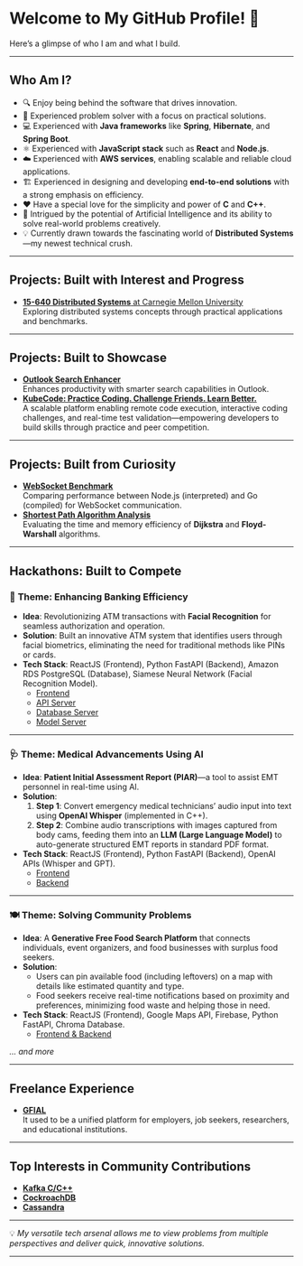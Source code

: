 # Welcome to My GitHub Profile! 🚀

Here’s a glimpse of who I am and what I build.

---

## **Who Am I?**  
- 🔍 Enjoy being behind the software that drives innovation.  
- 🧠 Experienced problem solver with a focus on practical solutions.  
- 💻 Experienced with **Java frameworks** like **Spring**, **Hibernate**, and **Spring Boot**.  
- ⚛️ Experienced with **JavaScript stack** such as **React** and **Node.js**.  
- ☁️ Experienced with **AWS services**, enabling scalable and reliable cloud applications.  
- 🏗️ Experienced in designing and developing **end-to-end solutions** with a strong emphasis on efficiency.  
- ❤️ Have a special love for the simplicity and power of **C** and **C++**.
- 🤖 Intrigued by the potential of Artificial Intelligence and its ability to solve real-world problems creatively.  
- 💡 Currently drawn towards the fascinating world of **Distributed Systems**—my newest technical crush.  

---

## **Projects: Built with Interest and Progress**
- [**15-640 Distributed Systems** at Carnegie Mellon University](https://github.com/AnuragJCChaturvedi/15640-Distributed-Systems)  
  Exploring distributed systems concepts through practical applications and benchmarks.

---

## **Projects: Built to Showcase**
- [**Outlook Search Enhancer**](https://github.com/AnuragJCChaturvedi/Outlook-Search-Enhancer)  
  Enhances productivity with smarter search capabilities in Outlook.
- [**KubeCode: Practice Coding. Challenge Friends. Learn Better.**](https://github.com/AnuragJCChaturvedi/KubeCode)  
  A scalable platform enabling remote code execution, interactive coding challenges, and real-time test validation—empowering developers to build skills through practice and peer competition.

---

## **Projects: Built from Curiosity**
- [**WebSocket Benchmark**](https://github.com/AnuragJCChaturvedi/websocket-benchmark)  
  Comparing performance between Node.js (interpreted) and Go (compiled) for WebSocket communication.
- [**Shortest Path Algorithm Analysis**](https://github.com/AnuragJCChaturvedi/dijkstra-and-floyd-warshall-analysis)  
  Evaluating the time and memory efficiency of **Dijkstra** and **Floyd-Warshall** algorithms.

---

## **Hackathons: Built to Compete**

### 🏦 **Theme: Enhancing Banking Efficiency**
- **Idea**: Revolutionizing ATM transactions with **Facial Recognition** for seamless authorization and operation.
- **Solution**: Built an innovative ATM system that identifies users through facial biometrics, eliminating the need for traditional methods like PINs or cards.
- **Tech Stack**: ReactJS (Frontend), Python FastAPI (Backend), Amazon RDS PostgreSQL (Database), Siamese Neural Network (Facial Recognition Model).  
  - [Frontend](https://github.com/AnuragJCChaturvedi/siamese-frontend)  
  - [API Server](https://github.com/AnuragJCChaturvedi/siamese-api-server)  
  - [Database Server](https://github.com/AnuragJCChaturvedi/siamese-database)  
  - [Model Server](https://github.com/AnuragJCChaturvedi/siamese-model-server)

---

### 🩺 **Theme: Medical Advancements Using AI**
- **Idea**: **Patient Initial Assessment Report (PIAR)**—a tool to assist EMT personnel in real-time using AI.
- **Solution**:
  1. **Step 1**: Convert emergency medical technicians’ audio input into text using **OpenAI Whisper** (implemented in C++).
  2. **Step 2**: Combine audio transcriptions with images captured from body cams, feeding them into an **LLM (Large Language Model)** to auto-generate structured EMT reports in standard PDF format.
- **Tech Stack**: ReactJS (Frontend), Python FastAPI (Backend), OpenAI APIs (Whisper and GPT).  
  - [Frontend](https://github.com/AnuragJCChaturvedi/piar-frontend)  
  - [Backend](https://github.com/AnuragJCChaturvedi/piar-backend)

---

### 🍽️ **Theme: Solving Community Problems**
- **Idea**: A **Generative Free Food Search Platform** that connects individuals, event organizers, and food businesses with surplus food seekers.
- **Solution**:  
  - Users can pin available food (including leftovers) on a map with details like estimated quantity and type.
  - Food seekers receive real-time notifications based on proximity and preferences, minimizing food waste and helping those in need.
- **Tech Stack**: ReactJS (Frontend), Google Maps API, Firebase, Python FastAPI, Chroma Database.  
  - [Frontend & Backend](https://github.com/AnuragJCChaturvedi/generative-food-search)


*... and more*


---

## **Freelance Experience**
- [**GFIAL**](https://www.linkedin.com/company/gfial/about/)  
  It used to be a unified platform for employers, job seekers, researchers, and educational institutions.
  
---

## **Top Interests in Community Contributions**
- [**Kafka C/C++**](https://github.com/AnuragJCChaturvedi/librdkafka)  
- [**CockroachDB**](https://github.com/AnuragJCChaturvedi/cockroach)  
- [**Cassandra**](https://github.com/AnuragJCChaturvedi/cassandra)

---

💡 *My versatile tech arsenal allows me to view problems from multiple perspectives and deliver quick, innovative solutions.*

---
